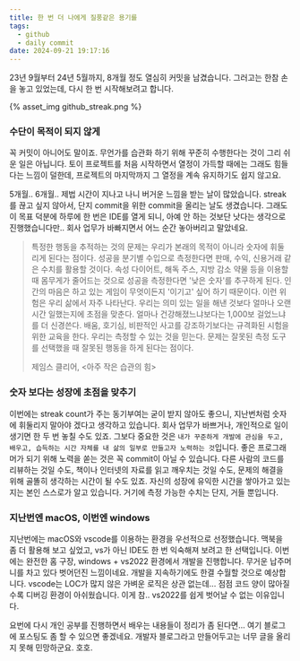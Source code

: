 ```yaml
---
title: 한 번 더 나에게 질풍같은 용기를
tags:
  - github
  - daily commit
date: 2024-09-21 19:17:16
---
```


23년 9월부터 24년 5월까지, 8개월 정도 열심히 커밋을 남겼습니다. 
그러고는 한참 손을 놓고 있었는데, 다시 한 번 시작해보려고 합니다. 

{% asset_img github_streak.png %}

<!--more-->

### 수단이 목적이 되지 않게

꼭 커밋이 아니어도 말이죠. 무언가를 습관화 하기 위해 꾸준히 수행한다는 것이 그리 쉬운 일은 아닙니다. 토이 프로젝트를 처음 시작하면서 열정이 가득할 때에는 그래도 힘들다는 느낌이 덜한데, 프로젝트의 마지막까지 그 열정을 계속 유지하기도 쉽지 않고요. 

5개월.. 6개월.. 제법 시간이 지나고 나니 버거운 느낌을 받는 날이 많았습니다. streak를 끊고 싶지 않아서, 단지 commit을 위한 commit을 올리는 날도 생겼습니다. 그래도 이 목표 덕분에 하루에 한 번은 IDE를 열게 되니, 아예 안 하는 것보단 낫다는 생각으로 진행했습니다만.. 회사 업무가 바빠지면서 어느 순간 놓아버리고 말았네요. 

> 특정한 행동을 추적하는 것의 문제는 우리가 본래의 목적이 아니라 숫자에 휘둘리게 된다는 점이다. 성공을 분기별 수입으로 측정한다면 판매, 수익, 신용거래 같은 수치를 활용할 것이다. 속성 다이어트, 해독 주스, 지방 감소 약물 등을 이용할 때 몸무게가 줄어드는 것으로 성공을 측정한다면 '낮은 숫자'를 추구하게 된다. 인간의 마음은 하고 있는 게임이 무엇이든지 '이기고' 싶어 하기 때문이다. 이런 위험은 우리 삶에서 자주 나타난다. 우리는 의미 있는 일을 해낸 것보다 얼마나 오랜 시간 일했는지에 초점을 맞춘다. 얼마나 건강해졌느냐보다는 1,000보 걸었느냐를 더 신경쓴다. 배움, 호기심, 비판적인 사고를 강조하기보다는 규격화된 시험을 위한 교육을 한다. 우리는 측정할 수 있는 것을 믿는다. 문제는 잘못된 측정 도구를 선택했을 때 잘못된 행동을 하게 된다는 점이다. 
>
> 제임스 클리어, <아주 작은 습관의 힘>

### 숫자 보다는 성장에 초점을 맞추기

이번에는 streak count가 주는 동기부여는 굳이 받지 않아도 좋으니, 지난번처럼 숫자에 휘둘리지 말아야 겠다고 생각하고 있습니다. 회사 업무가 바쁘거나, 개인적으로 일이 생기면 한 두 번 놓칠 수도 있죠. 그보다 중요한 것은 `내가 꾸준하게 개발에 관심을 두고, 배우고, 습득하는 시간 자체를 내 삶의 일부로 만들고자 노력하는 것`입니다. 좋은 프로그래머가 되기 위해 노력을 쏟는 것은 꼭 commit이 아닐 수 있습니다. 다른 사람의 코드를 리뷰하는 것일 수도, 책이나 인터넷의 자료를 읽고 깨우치는 것일 수도, 문제의 해결을 위해 골똘히 생각하는 시간이 될 수도 있죠. 
자신의 성장에 유익한 시간을 쌓아가고 있는지는 본인 스스로가 알고 있습니다. 거기에 측정 가능한 수치는 단지, 거들 뿐입니다. 

### 지난번엔 macOS, 이번엔 windows

지난번에는 macOS와 vscode를 이용하는 환경을 우선적으로 선정했습니다. 맥북을 좀 더 활용해 보고 싶었고, vs가 아닌 IDE도 한 번 익숙해져 보려고 한 선택입니다. 
이번에는 완전한 홈 구장, windows + vs2022 환경에서 개발을 진행합니다. 무거운 납주머니를 차고 있다 벗어던진 느낌이네요. 개발을 지속하기에도 한결 수월할 것으로 예상합니다. vscode는 LOC가 많지 않은 가벼운 로직은 상관 없는데... 점점 코드 양이 많아질 수록 디버깅 환경이 아쉬웠습니다. 이게 참.. vs2022를 쉽게 벗어날 수 없는 이유입니다. 

요번에 다시 개인 공부를 진행하면서 배우는 내용들이 정리가 좀 된다면... 여기 블로그에 포스팅도 좀 할 수 있으면 좋겠네요. 개발자 블로그라고 만들어두고는 너무 글을 올리지 못해 민망하군요. 호호.